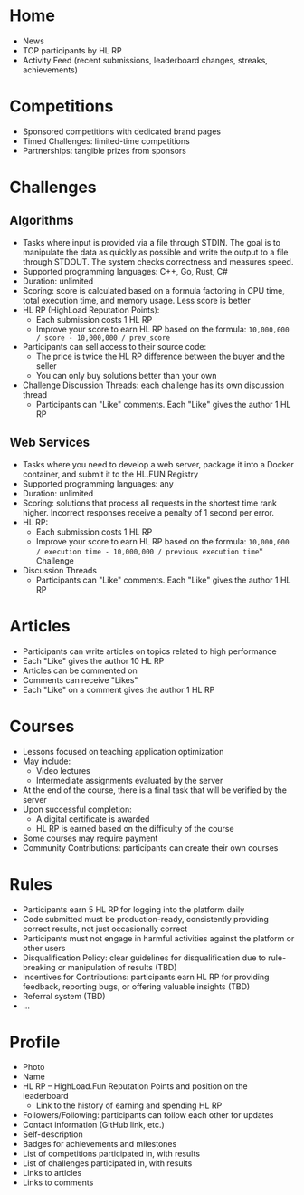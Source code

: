 # Home
* News  
* TOP participants by HL RP  
* Activity Feed (recent submissions, leaderboard changes, streaks, achievements)  

# Competitions
* Sponsored competitions with dedicated brand pages  
* Timed Challenges: limited-time competitions
* Partnerships: tangible prizes from sponsors

# Challenges
## Algorithms
* Tasks where input is provided via a file through STDIN. The goal is to manipulate the data as quickly as possible and write the output to a file through STDOUT. The system checks correctness and measures speed.  
* Supported programming languages: C++, Go, Rust, C\#  
* Duration: unlimited  
* Scoring: score is calculated based on a formula factoring in CPU time, total execution time, and memory usage. Less score is better  
* HL RP (HighLoad Reputation Points):  
  * Each submission costs 1 HL RP  
   * Improve your score to earn HL RP based on the formula: `10,000,000 / score - 10,000,000 / prev_score`  
* Participants can sell access to their source code:  
  * The price is twice the HL RP difference between the buyer and the seller  
  * You can only buy solutions better than your own  
* Challenge Discussion Threads: each challenge has its own discussion thread  
  * Participants can "Like" comments. Each "Like" gives the author 1 HL RP  

## Web Services
* Tasks where you need to develop a web server, package it into a Docker container, and submit it to the HL.FUN Registry  
* Supported programming languages: any  
* Duration: unlimited  
* Scoring: solutions that process all requests in the shortest time rank higher. Incorrect responses receive a penalty of 1 second per error.  
* HL RP:  
  * Each submission costs 1 HL RP  
  * Improve your score to earn HL RP based on the formula: `10,000,000 / execution time - 10,000,000 / previous execution time`* Challenge 
* Discussion Threads  
  * Participants can "Like" comments. Each "Like" gives the author 1 HL RP  

# Articles
* Participants can write articles on topics related to high performance  
* Each "Like" gives the author 10 HL RP  
* Articles can be commented on  
* Comments can receive "Likes"  
* Each "Like" on a comment gives the author 1 HL RP  

# Courses
* Lessons focused on teaching application optimization  
* May include:  
  * Video lectures  
  * Intermediate assignments evaluated by the server  
* At the end of the course, there is a final task that will be verified by the server  
* Upon successful completion:  
  * A digital certificate is awarded  
  * HL RP is earned based on the difficulty of the course  
* Some courses may require payment  
* Community Contributions: participants can create their own courses

# Rules
* Participants earn 5 HL RP for logging into the platform daily  
* Code submitted must be production-ready, consistently providing correct results, not just occasionally correct  
* Participants must not engage in harmful activities against the platform or other users  
* Disqualification Policy: clear guidelines for disqualification due to rule-breaking or manipulation of results (TBD)
* Incentives for Contributions: participants earn HL RP for providing feedback, reporting bugs, or offering valuable insights (TBD)
* Referral system (TBD)
* ...

# Profile
* Photo  
* Name  
* HL RP – HighLoad.Fun Reputation Points and position on the leaderboard  
  * Link to the history of earning and spending HL RP  
* Followers/Following: participants can follow each other for updates  
* Contact information (GitHub link, etc.)  
* Self-description  
* Badges for achievements and milestones  
* List of competitions participated in, with results  
* List of challenges participated in, with results  
* Links to articles  
* Links to comments  
